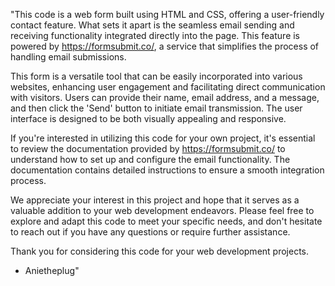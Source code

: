 "This code is a web form built using HTML and CSS, offering a user-friendly contact feature. What sets it apart is the seamless email sending and receiving functionality integrated directly into the page. This feature is powered by https://formsubmit.co/, a service that simplifies the process of handling email submissions.

This form is a versatile tool that can be easily incorporated into various websites, enhancing user engagement and facilitating direct communication with visitors. Users can provide their name, email address, and a message, and then click the 'Send' button to initiate email transmission. The user interface is designed to be both visually appealing and responsive.

If you're interested in utilizing this code for your own project, it's essential to review the documentation provided by https://formsubmit.co/ to understand how to set up and configure the email functionality. The documentation contains detailed instructions to ensure a smooth integration process.

We appreciate your interest in this project and hope that it serves as a valuable addition to your web development endeavors. Please feel free to explore and adapt this code to meet your specific needs, and don't hesitate to reach out if you have any questions or require further assistance.

Thank you for considering this code for your web development projects.

- Anietheplug"
